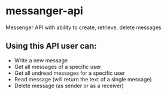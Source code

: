 # messanger-api
Messenger API with ability to create, retrieve, delete messages

<h2>Using this API user can:</h2>
<ul>
  <li>Write a new message</li>
  <li>Get all messages of a specific user</li>
  <li>Get all undread messages for a specific user</li>
  <li>Read message (will return the text of a single message)</li>
  <li>Delete message (as sender or as a receiver)</li>
</ul>

